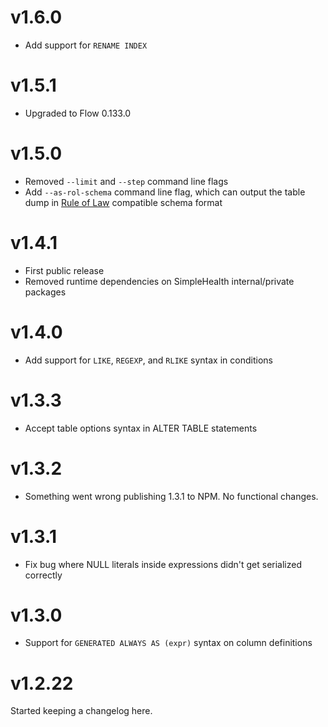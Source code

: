 # v1.6.0

* Add support for `RENAME INDEX`


# v1.5.1

* Upgraded to Flow 0.133.0


# v1.5.0

* Removed `--limit` and `--step` command line flags
* Add `--as-rol-schema` command line flag, which can output the table dump in
  [Rule of Law](https://github.com/nvie/rule-of-law) compatible schema format


# v1.4.1

* First public release
* Removed runtime dependencies on SimpleHealth internal/private packages


# v1.4.0

* Add support for `LIKE`, `REGEXP`, and `RLIKE` syntax in conditions


# v1.3.3

* Accept table options syntax in ALTER TABLE statements


# v1.3.2

* Something went wrong publishing 1.3.1 to NPM.  No functional changes.


# v1.3.1

* Fix bug where NULL literals inside expressions didn't get serialized
  correctly


# v1.3.0

* Support for `GENERATED ALWAYS AS (expr)` syntax on column definitions


# v1.2.22

Started keeping a changelog here.
